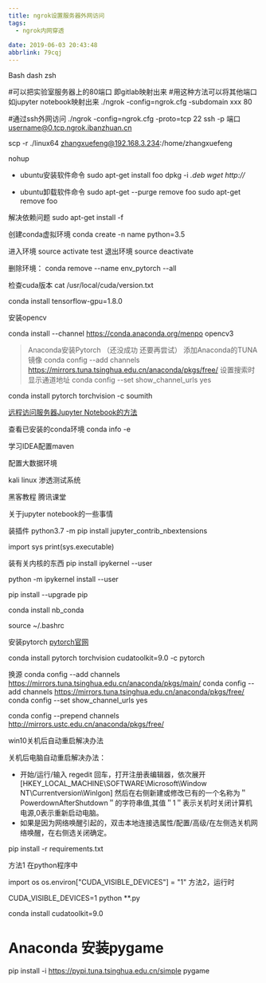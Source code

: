 ```yaml
---
title: ngrok设置服务器外网访问
tags:
  - ngrok内网穿透
  
date: 2019-06-03 20:43:48
abbrlink: 79cqj
---
```

Bash
dash
zsh


#可以把实验室服务器上的80端口 即gitlab映射出来
#用这种方法可以将其他端口 如jupyter notebook映射出来
./ngrok -config=ngrok.cfg -subdomain xxx 80


#通过ssh外网访问
./ngrok -config=ngrok.cfg -proto=tcp 22
ssh -p 端口 username@0.tcp.ngrok.ibanzhuan.cn


scp -r  ./linux64 zhangxuefeng@192.168.3.234:/home/zhangxuefeng

nohup

- ubuntu安装软件命令
sudo  apt-get install foo
dpkg -i *.deb
wget http://*

- ubuntu卸载软件命令
sudo apt-get --purge remove foo
sudo  apt-get remove  foo


解决依赖问题
sudo apt-get install -f

创建conda虚拟环境
conda create -n name python=3.5

进入环境
source activate test
退出环境
source deactivate

删除环境： 
conda remove --name env_pytorch --all

检查cuda版本
cat /usr/local/cuda/version.txt

conda install tensorflow-gpu=1.8.0

安装opencv

conda install --channel https://conda.anaconda.org/menpo opencv3

>Anaconda安装Pytorch         （还没成功 还要再尝试）
添加Anaconda的TUNA镜像
  conda config --add channels https://mirrors.tuna.tsinghua.edu.cn/anaconda/pkgs/free/
设置搜索时显示通道地址
  conda config --set show_channel_urls yes

  conda install pytorch torchvision -c soumith

[远程访问服务器Jupyter Notebook的方法](https://www.jianshu.com/p/8fc3cd032d3c)

查看已安装的conda环境
conda info -e

学习IDEA配置maven

配置大数据环境

kali linux 渗透测试系统 

黑客教程 腾讯课堂

关于jupyter notebook的一些事情

装插件 
python3.7 -m pip install jupyter_contrib_nbextensions


import sys
print(sys.executable)

装有关内核的东西
pip install ipykernel --user

python -m ipykernel install --user

pip install --upgrade pip
<!-- 
将当前环境加入内核     这是系统的环境
sudo python3.5 -m ipykernel install --name tf_python3.5


将我自己的环境加入方法

先看anaconda环境
conda info -e

# conda environments:
#
base                     /home/zhangxuefeng/anaconda3
tf_python3            *  /home/zhangxuefeng/anaconda3/envs/tf_python3


再用下面的命令 -->

conda install nb_conda






source ~/.bashrc

安装pytorch
[pytorch官网](https://pytorch.org/)

conda install pytorch torchvision cudatoolkit=9.0 -c pytorch


换源
conda config --add channels https://mirrors.tuna.tsinghua.edu.cn/anaconda/pkgs/main/
conda config --add channels https://mirrors.tuna.tsinghua.edu.cn/anaconda/pkgs/free/
conda config --set show_channel_urls yes


conda config --prepend channels http://mirrors.ustc.edu.cn/anaconda/pkgs/free/


win10关机后自动重启解决办法

关机后电脑自动重启解决办法： 
- 开始/运行/输入 regedit 回车，打开注册表编辑器，依次展开[HKEY_LOCAL_MACHINE\SOFTWARE\Microsoft\Window NT\Currentversion\Winlgon] 然后在右侧新建或修改已有的一个名称为＂PowerdownAfterShutdown＂的字符串值,其值＂1＂表示关机时关闭计算机电源,0表示重新启动电脑。　 
- 如果是因为网络唤醒引起的，双击本地连接选属性/配置/高级/在左侧选关机网络唤醒，在右侧选关闭确定。


pip install -r requirements.txt



方法1 在python程序中

import os
os.environ["CUDA_VISIBLE_DEVICES"] = "1"
 方法2，运行时 

CUDA_VISIBLE_DEVICES=1 python   **.py



conda install cudatoolkit=9.0


#  Anaconda 安装pygame
pip install -i https://pypi.tuna.tsinghua.edu.cn/simple pygame
